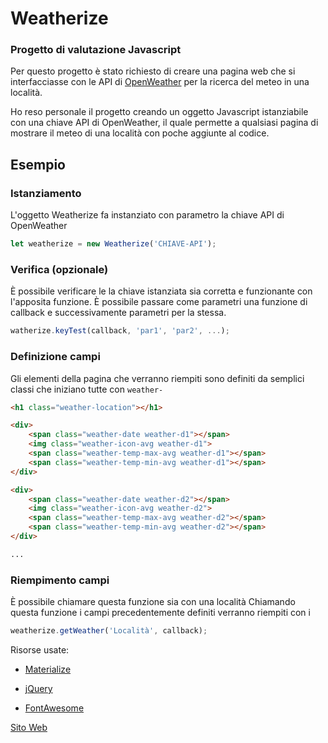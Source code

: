 # Weatherize

### Progetto di valutazione Javascript

Per questo progetto è stato richiesto di creare una pagina web che si interfacciasse con le API di [OpenWeather](https://openweathermap.org/) per la ricerca del meteo in una località.

Ho reso personale il progetto creando un oggetto Javascript istanziabile con una chiave API di OpenWeather, il quale permette a qualsiasi pagina di mostrare il meteo di una località con poche aggiunte al codice.



## Esempio

### Istanziamento

L'oggetto Weatherize fa instanziato con parametro la chiave API di OpenWeather

```javascript
let weatherize = new Weatherize('CHIAVE-API');
```



### Verifica (opzionale)

È possibile verificare le la chiave istanziata sia corretta e funzionante con l'apposita funzione. È possibile passare come parametri una funzione di callback e successivamente parametri per la stessa.

```javascript
watherize.keyTest(callback, 'par1', 'par2', ...);
```



### Definizione campi

Gli elementi della pagina che verranno riempiti sono definiti da semplici classi che iniziano tutte con `weather-`

```html
<h1 class="weather-location"></h1>

<div>
    <span class="weather-date weather-d1"></span>
    <img class="weather-icon-avg weather-d1">
    <span class="weather-temp-max-avg weather-d1"></span>
    <span class="weather-temp-min-avg weather-d1"></span>    
</div>

<div>
    <span class="weather-date weather-d2"></span>
    <img class="weather-icon-avg weather-d2">
    <span class="weather-temp-max-avg weather-d2"></span>
    <span class="weather-temp-min-avg weather-d2"></span>   
</div>

...
```



### Riempimento campi

È possibile chiamare questa funzione sia con una località Chiamando questa funzione i campi precedentemente definiti verranno riempiti con i 

```javascript
weatherize.getWeather('Località', callback);
```





Risorse usate:

- [Materialize](https://materializecss.com/) 

- [jQuery](https://jquery.com/)

- [FontAwesome](https://fontawesome.com/)

  

[Sito Web](https://kyraminol.github.io/s2i-projects/weatherize/)
